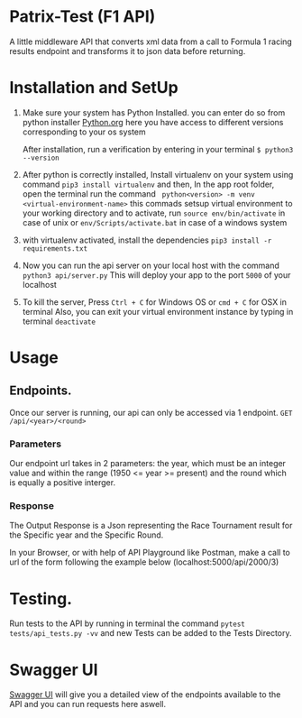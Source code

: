 # Patrix-Test (F1 API)
A little middleware API that converts xml data from a call to Formula 1 racing results endpoint and transforms it to json data before returning.


# Installation and SetUp
1. Make sure your system has Python Installed. 
    you can enter do so from python installer  [Python.org](https://www.python.org/downloads/) 
    here you have access to different versions corresponding to your os system

    After installation, run a verification by entering in your terminal `$ python3 --version` 

2. After python is correctly installed, Install virtualenv on your system using command `pip3 install virtualenv`
    and then, In the app root folder, open the terminal run the command ` python<version> -m venv <virtual-environment-name>` this commads setsup virtual environment to your working directory and to activate, run `source env/bin/activate` in case of unix or `env/Scripts/activate.bat` in case of a windows system

3. with virtualenv activated, install the dependencies 
    `pip3 install -r requirements.txt`

4. Now you can run the api server on your local host with the command
    `python3 api/server.py` This will deploy your app to the port `5000` of your localhost

5. To kill the server, Press `Ctrl + C` for Windows OS or `cmd + C` for OSX in terminal
    Also, you can exit your virtual environment instance by typing in terminal `deactivate`

# Usage
## Endpoints.
Once our server is running, our api can only be accessed via 1 endpoint. `GET /api/<year>/<round>`

### Parameters
Our endpoint url takes in 2 parameters: the year, which must be an integer value and within the range (1950 <= year >= present) and the round which is equally a positive interger.

### Response 
The Output Response is a Json representing the Race Tournament result for the Specific year and the Specific Round.

In your Browser, or with help of API Playground like Postman, make a call to url of the form following the example below (localhost:5000/api/2000/3)

# Testing.
Run tests to the API by running in terminal the command `pytest tests/api_tests.py -vv`
and new Tests can be added to the Tests Directory.

# Swagger UI
[Swagger UI](http://127.0.0.1:5000/api/) will give you a detailed view of the endpoints available to the API and you can run requests here aswell.